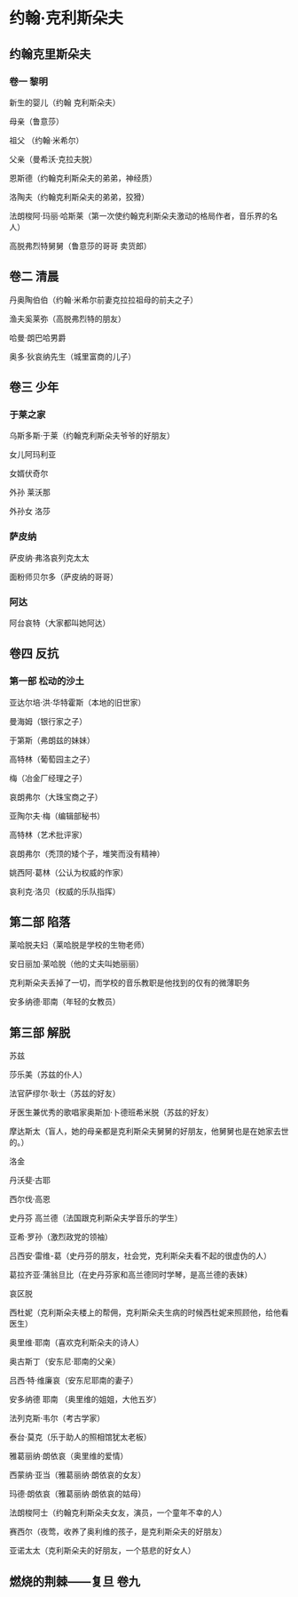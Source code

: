 # 约翰·克利斯朵夫 

## 约翰克里斯朵夫

### 卷一 黎明

新生的婴儿（约翰 克利斯朵夫）

母亲（鲁意莎）

祖父 （约翰·米希尔）

父亲（曼希沃·克拉夫脱）

恩斯德（约翰克利斯朵夫的弟弟，神经质）

洛陶夫（约翰克利斯朵夫的弟弟，狡猾）

法朗梭阿·玛丽·哈斯莱（第一次使约翰克利斯朵夫激动的格局作者，音乐界的名人）

高脱弗烈特舅舅（鲁意莎的哥哥  卖货郎）

## 卷二  清晨

丹奥陶伯伯（约翰·米希尔前妻克拉拉祖母的前夫之子）

渔夫奚莱弥（高脱弗烈特的朋友）

哈曼·朗巴哈男爵

奥多·狄哀纳先生（城里富商的儿子）

## 卷三 少年

### 于莱之家

乌斯多斯·于莱（约翰克利斯朵夫爷爷的好朋友）

女儿阿玛利亚

女婿伏奇尔

外孙  莱沃那

外孙女  洛莎

### 萨皮纳

萨皮纳·弗洛哀列克太太

面粉师贝尔多（萨皮纳的哥哥）

### 阿达

阿台哀特（大家都叫她阿达）

## 卷四 反抗

### 第一部 松动的沙土

亚达尔培·洪·华特霍斯（本地的旧世家）

曼海姆（银行家之子）

于第斯（弗朗兹的妹妹）

高特林（葡萄园主之子）

梅（冶金厂经理之子）

哀朗弗尔（大珠宝商之子）

亚陶尔夫·梅（编辑部秘书）

高特林（艺术批评家）

哀朗弗尔（秃顶的矮个子，堆笑而没有精神）

姚西阿·葛林（公认为权威的作家）

哀利克·洛贝（权威的乐队指挥）

## 第二部  陷落

莱哈脱夫妇（莱哈脱是学校的生物老师）

安日丽加·莱哈脱（他的丈夫叫她丽丽）

克利斯朵夫丢掉了一切，而学校的音乐教职是他找到的仅有的微薄职务

安多纳德·耶南（年轻的女教员）

## 第三部 解脱

苏兹

莎乐美（苏兹的仆人）

法官萨缪尔·耿士（苏兹的好友）

牙医生兼优秀的歌唱家奥斯加·卜德班希米脱（苏兹的好友）

摩达斯太（盲人，她的母亲都是克利斯朵夫舅舅的好朋友，他舅舅也是在她家去世的。）

洛金

丹沃斐·古耶

西尔伐·高恩

史丹芬 高兰德（法国跟克利斯朵夫学音乐的学生）

亚希·罗孙（激烈政党的领袖）

吕西安·雷维-葛（史丹芬的朋友，社会党，克利斯朵夫看不起的很虚伪的人）

葛拉齐亚·蒲翁旦比（在史丹芬家和高兰德同时学琴，是高兰德的表妹） 

哀区脱

西杜妮（克利斯朵夫楼上的帮佣，克利斯朵夫生病的时候西杜妮来照顾他，给他看医生）

奥里维·耶南（喜欢克利斯朵夫的诗人）

奥古斯丁（安东尼·耶南的父亲） 

吕西·特·维廉哀（安东尼耶南的妻子）

安多纳德 耶南 （奥里维的姐姐，大他五岁）

法列克斯·韦尔（考古学家）

泰台·莫克（乐于助人的照相馆犹太老板）

雅葛丽纳·朗依哀（奥里维的爱情）

西蒙纳·亚当（雅葛丽纳·朗依哀的女友）

玛德·朗依哀（雅葛丽纳·朗依哀的姑母）

法朗梭阿士（约翰克利斯朵夫女友，演员，一个童年不幸的人）

赛西尔（夜莺，收养了奥利维的孩子，是克利斯朵夫的好朋友）

亚诺太太（克利斯朵夫的好朋友，一个慈悲的好女人）

## 燃烧的荆棘——复旦  卷九

 







